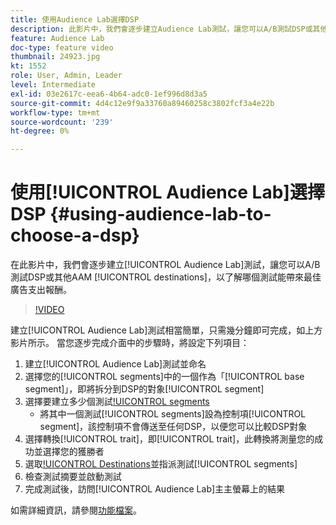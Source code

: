 ```yaml
---
title: 使用Audience Lab選擇DSP
description: 此影片中，我們會逐步建立Audience Lab測試，讓您可以A/B測試DSP或其他AAM目的地，以了解哪個目的地能帶來最佳廣告投入報酬。
feature: Audience Lab
doc-type: feature video
thumbnail: 24923.jpg
kt: 1552
role: User, Admin, Leader
level: Intermediate
exl-id: 03e2617c-eea6-4b64-adc0-1ef996d8d3a5
source-git-commit: 4d4c12e9f9a33760a89460258c3802fcf3a4e22b
workflow-type: tm+mt
source-wordcount: '239'
ht-degree: 0%

---
```


# 使用[!UICONTROL Audience Lab]選擇DSP {#using-audience-lab-to-choose-a-dsp}

在此影片中，我們會逐步建立[!UICONTROL Audience Lab]測試，讓您可以A/B測試DSP或其他AAM [!UICONTROL destinations]，以了解哪個測試能帶來最佳廣告支出報酬。

>[!VIDEO](https://video.tv.adobe.com/v/24923/?quality=12)

建立[!UICONTROL Audience Lab]測試相當簡單，只需幾分鐘即可完成，如上方影片所示。 當您逐步完成介面中的步驟時，將設定下列項目：

1. 建立[!UICONTROL Audience Lab]測試並命名
1. 選擇您的[!UICONTROL segments]中的一個作為「[!UICONTROL base segment]」，即將拆分到DSP的對象[!UICONTROL segment]
1. 選擇要建立多少個測試[!UICONTROL segments](要測試多少個DSP?)
   * 將其中一個測試[!UICONTROL segments]設為控制項[!UICONTROL segment]，該控制項不會傳送至任何DSP，以便您可以比較DSP對象
1. 選擇轉換[!UICONTROL trait]，即[!UICONTROL trait]，此轉換將測量您的成功並選擇您的獲勝者
1. 選取[!UICONTROL Destinations](即DSP)並指派測試[!UICONTROL segments]
1. 檢查測試摘要並啟動測試
1. 完成測試後，訪問[!UICONTROL Audience Lab]主主螢幕上的結果

如需詳細資訊，請參閱[功能檔案](https://experienceleague.adobe.com/docs/audience-manager/user-guide/features/audience-lab/audience-lab.html)。
